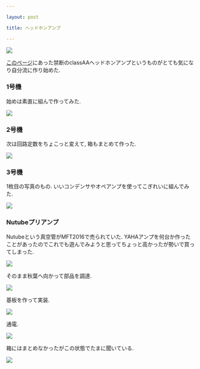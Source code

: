 ```yaml
---

layout: post

title: ヘッドホンアンプ

---
```


<img src="https://gakuseishitsu.github.io/images/headphone_amp/hamp1.jpg">

<a href="http://nw-electric.way-nifty.com/blog/hycaa.html">このページ</a>にあった禁断のclassAAヘッドホンアンプというものがとても気になり自分流に作り始めた.  

### 1号機

始めは素直に組んで作ってみた.  

<img src="https://gakuseishitsu.github.io/images/headphone_amp/hamp2.jpg">

### 2号機

次は回路定数をちょこっと変えて, 箱もまとめて作った.  

<img src="https://gakuseishitsu.github.io/images/headphone_amp/hamp3.jpg">

### 3号機

1枚目の写真のもの. いいコンデンサやオペアンプを使ってこぎれいに組んでみた.  

<img src="https://gakuseishitsu.github.io/images/headphone_amp/hamp4.jpg">

### Nutubeプリアンプ

Nutubeという真空管がMFT2016で売られていた. YAHAアンプを何台か作ったことがあったのでこれでも遊んでみようと思ってちょっと高かったが勢いで買ってしまった.  

<img src="https://gakuseishitsu.github.io/images/headphone_amp/hamp5.jpg">

そのまま秋葉へ向かって部品を調達.  

<img src="https://gakuseishitsu.github.io/images/headphone_amp/hamp6.jpg">

基板を作って実装.  

<img src="https://gakuseishitsu.github.io/images/headphone_amp/hamp7.jpg">

通電.  

<img src="https://gakuseishitsu.github.io/images/headphone_amp/hamp8.jpg">

箱にはまとめなかったがこの状態でたまに聞いている.  

<img src="https://gakuseishitsu.github.io/images/headphone_amp/hamp9.jpg">